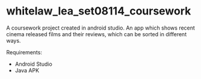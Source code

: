 # whitelaw_lea_set08114_coursework

A coursework project created in android studio. 
An app which shows recent cinema released films and their reviews, which can be sorted in different ways.

Requirements:
* Android Studio
* Java APK
